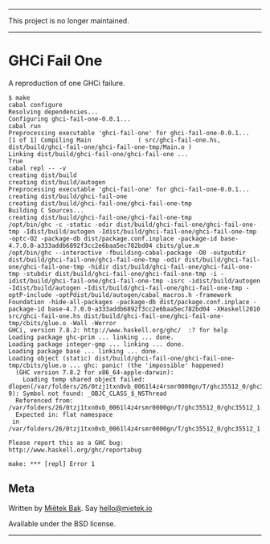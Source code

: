 -------------------------------------------------------------------------------

This project is no longer maintained.

-------------------------------------------------------------------------------


GHCi Fail One
=============

A reproduction of one GHCi failure.

    $ make
    cabal configure
    Resolving dependencies...
    Configuring ghci-fail-one-0.0.1...
    cabal run
    Preprocessing executable 'ghci-fail-one' for ghci-fail-one-0.0.1...
    [1 of 1] Compiling Main             ( src/ghci-fail-one.hs, dist/build/ghci-fail-one/ghci-fail-one-tmp/Main.o )
    Linking dist/build/ghci-fail-one/ghci-fail-one ...
    True
    cabal repl -- -v
    creating dist/build
    creating dist/build/autogen
    Preprocessing executable 'ghci-fail-one' for ghci-fail-one-0.0.1...
    creating dist/build/ghci-fail-one
    creating dist/build/ghci-fail-one/ghci-fail-one-tmp
    Building C Sources...
    creating dist/build/ghci-fail-one/ghci-fail-one-tmp
    /opt/bin/ghc -c -static -odir dist/build/ghci-fail-one/ghci-fail-one-tmp -Idist/build/autogen -Idist/build/ghci-fail-one/ghci-fail-one-tmp -optc-O2 -package-db dist/package.conf.inplace -package-id base-4.7.0.0-a333addb6892f3cc2e6baa5ec782bd04 cbits/glue.m
    /opt/bin/ghc --interactive -fbuilding-cabal-package -O0 -outputdir dist/build/ghci-fail-one/ghci-fail-one-tmp -odir dist/build/ghci-fail-one/ghci-fail-one-tmp -hidir dist/build/ghci-fail-one/ghci-fail-one-tmp -stubdir dist/build/ghci-fail-one/ghci-fail-one-tmp -i -idist/build/ghci-fail-one/ghci-fail-one-tmp -isrc -idist/build/autogen -Idist/build/autogen -Idist/build/ghci-fail-one/ghci-fail-one-tmp -optP-include -optPdist/build/autogen/cabal_macros.h -framework Foundation -hide-all-packages -package-db dist/package.conf.inplace -package-id base-4.7.0.0-a333addb6892f3cc2e6baa5ec782bd04 -XHaskell2010 src/ghci-fail-one.hs dist/build/ghci-fail-one/ghci-fail-one-tmp/cbits/glue.o -Wall -Werror
    GHCi, version 7.8.2: http://www.haskell.org/ghc/  :? for help
    Loading package ghc-prim ... linking ... done.
    Loading package integer-gmp ... linking ... done.
    Loading package base ... linking ... done.
    Loading object (static) dist/build/ghci-fail-one/ghci-fail-one-tmp/cbits/glue.o ... ghc: panic! (the 'impossible' happened)
      (GHC version 7.8.2 for x86_64-apple-darwin):
    	Loading temp shared object failed: dlopen(/var/folders/26/0tzj1txn0vb_0061l4z4rsmr0000gn/T/ghc35512_0/ghc35512_1.dylib, 9): Symbol not found: _OBJC_CLASS_$_NSThread
      Referenced from: /var/folders/26/0tzj1txn0vb_0061l4z4rsmr0000gn/T/ghc35512_0/ghc35512_1.dylib
      Expected in: flat namespace
     in /var/folders/26/0tzj1txn0vb_0061l4z4rsmr0000gn/T/ghc35512_0/ghc35512_1.dylib

    Please report this as a GHC bug:  http://www.haskell.org/ghc/reportabug

    make: *** [repl] Error 1


Meta
----

Written by [Miëtek Bak][].  Say hello@mietek.io

Available under the BSD license.


----

[Miëtek Bak]: http://mietek.io
